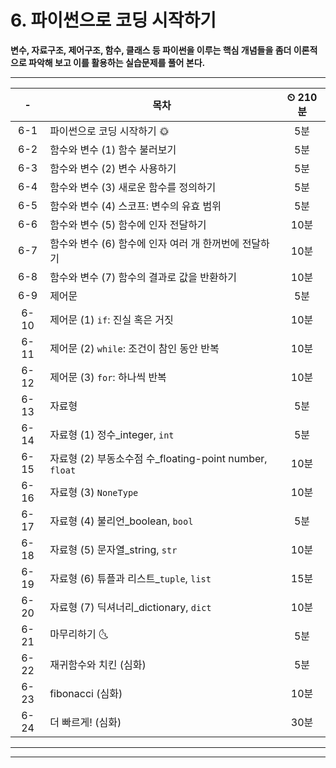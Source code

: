 # 6. 파이썬으로 코딩 시작하기

**변수, 자료구조, 제어구조, 함수, 클래스 등 파이썬을 이루는 핵심 개념들을 좀더 이론적으로 파악해 보고 이를 활용하는 실습문제를 풀어 본다.**

---

|-|목차|⏲ 210분|
|:---:|---|:---:|
|6-1| 파이썬으로 코딩 시작하기 🌞 | 5분|
|6-2| 함수와 변수 (1) 함수 불러보기 | 5분|
|6-3| 함수와 변수 (2) 변수 사용하기 | 5분|
|6-4| 함수와 변수 (3) 새로운 함수를 정의하기 | 5분|
|6-5| 함수와 변수 (4) 스코프: 변수의 유효 범위 | 5분|
|6-6| 함수와 변수 (5) 함수에 인자 전달하기 | 10분|
|6-7| 함수와 변수 (6) 함수에 인자 여러 개 한꺼번에 전달하기 | 10분|
|6-8| 함수와 변수 (7) 함수의 결과로 값을 반환하기 | 10분|
|6-9| 제어문 | 5분|
|6-10| 제어문 (1) `if`: 진실 혹은 거짓 | 10분|
|6-11| 제어문 (2) `while`: 조건이 참인 동안 반복 | 10분|
|6-12| 제어문 (3) `for`: 하나씩 반복 | 10분|
|6-13| 자료형 | 5분|
|6-14| 자료형 (1) 정수_integer, `int` | 5분|
|6-15| 자료형 (2) 부동소수점 수_floating-point number, `float` | 10분|
|6-16| 자료형 (3) `NoneType` | 10분|
|6-17| 자료형 (4) 불리언_boolean, `bool` | 5분|
|6-18| 자료형 (5) 문자열_string, `str` | 10분|
|6-19| 자료형 (6) 튜플과 리스트_`tuple`, `list` | 15분|
|6-20| 자료형 (7) 딕셔너리_dictionary, `dict` | 10분|
|6-21| 마무리하기 🌜 | 5분|
|6-22| 재귀함수와 치킨 (심화) | 5분|
|6-23| fibonacci (심화) | 10분|
|6-24| 더 빠르게! (심화) | 30분|

---


---

